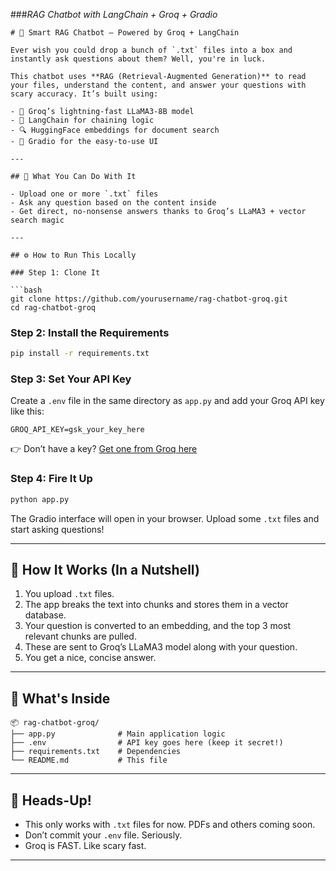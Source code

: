 
###*RAG Chatbot with LangChain + Groq + Gradio*

```
# 🤖 Smart RAG Chatbot – Powered by Groq + LangChain

Ever wish you could drop a bunch of `.txt` files into a box and instantly ask questions about them? Well, you're in luck.

This chatbot uses **RAG (Retrieval-Augmented Generation)** to read your files, understand the content, and answer your questions with scary accuracy. It’s built using:

- 🚀 Groq’s lightning-fast LLaMA3-8B model
- 🧱 LangChain for chaining logic
- 🔍 HuggingFace embeddings for document search
- 💬 Gradio for the easy-to-use UI

---

## 🔧 What You Can Do With It

- Upload one or more `.txt` files
- Ask any question based on the content inside
- Get direct, no-nonsense answers thanks to Groq’s LLaMA3 + vector search magic

---

## ⚙️ How to Run This Locally

### Step 1: Clone It

```bash
git clone https://github.com/yourusername/rag-chatbot-groq.git
cd rag-chatbot-groq
```

### Step 2: Install the Requirements

```bash
pip install -r requirements.txt
```

### Step 3: Set Your API Key

Create a `.env` file in the same directory as `app.py` and add your Groq API key like this:

```env
GROQ_API_KEY=gsk_your_key_here
```

👉 Don’t have a key? [Get one from Groq here](https://console.groq.com/keys)

### Step 4: Fire It Up

```bash
python app.py
```

The Gradio interface will open in your browser. Upload some `.txt` files and start asking questions!

---

## 🧠 How It Works (In a Nutshell)

1. You upload `.txt` files.
2. The app breaks the text into chunks and stores them in a vector database.
3. Your question is converted to an embedding, and the top 3 most relevant chunks are pulled.
4. These are sent to Groq’s LLaMA3 model along with your question.
5. You get a nice, concise answer.

---

## 📁 What's Inside

```
📦 rag-chatbot-groq/
├── app.py              # Main application logic
├── .env                # API key goes here (keep it secret!)
├── requirements.txt    # Dependencies
└── README.md           # This file
```

---

## 🛑 Heads-Up!

- This only works with `.txt` files for now. PDFs and others coming soon.
- Don’t commit your `.env` file. Seriously.
- Groq is FAST. Like scary fast.

---
